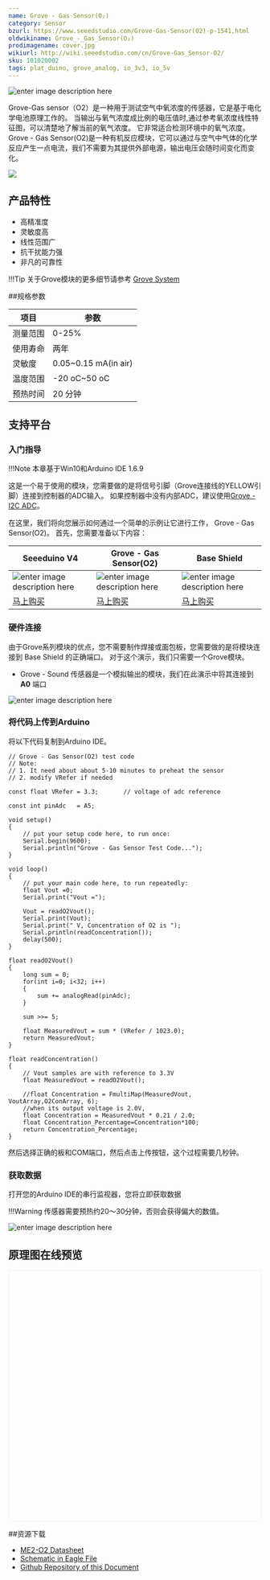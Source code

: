```yaml
---
name: Grove - Gas Sensor(O₂)
category: Sensor
bzurl: https://www.seeedstudio.com/Grove-Gas-Sensor(O2)-p-1541.html
oldwikiname: Grove_-_Gas_Sensor(O₂)
prodimagename: cover.jpg
wikiurl: http://wiki.seeedstudio.com/cn/Grove-Gas_Sensor-O2/
sku: 101020002
tags: plat_duino, grove_analog, io_3v3, io_5v
---
```

<!-- tags: io_3v3, io_5v, grove_i2c, grove_analog, grove_digital, grove_uart, plat_duino, plat_bbg, plat_pi, plat_wio, plat_linkit -->

![enter image description here](https://raw.githubusercontent.com/SeeedDocument/Grove_Gas_Sensor_O2/master/images/cover.jpg)

Grove-Gas sensor（O2）是一种用于测试空气中氧浓度的传感器，它是基于电化学电池原理工作的。 当输出与氧气浓度成比例的电压值时,通过参考氧浓度线性特征图，可以清楚地了解当前的氧气浓度。 它非常适合检测环境中的氧气浓度。 Grove - Gas Sensor(O2)是一种有机反应模块，它可以通过与空气中气体的化学反应产生一点电流，我们不需要为其提供外部电源，输出电压会随时间变化而变化。

[![](https://github.com/SeeedDocument/wiki_chinese/raw/master/docs/images/click_to_buy.PNG)](https://item.taobao.com/item.htm?spm=a1z10.3-c.w4002-11172317909.12.3ff19e117BYXwq&id=45508562458)

## 产品特性


* 高精准度
* 灵敏度高
* 线性范围广
* 抗干扰能力强
* 非凡的可靠性


!!!Tip
    关于Grove模块的更多细节请参考 [Grove System](http://wiki.seeedstudio.com/cn/Grove_System/)

##规格参数

|项目| 参数 |
|-------|---------------|
|测量范围| 0-25% |
|使用寿命	| 两年 |
|灵敏度| 0.05~0.15 mA(in air) |
|温度范围 |	-20 oC~50 oC |
|预热时间	| 20 分钟|

## 支持平台

### 入门指导

!!!Note
    本章基于Win10和Arduino IDE 1.6.9

这是一个易于使用的模块，您需要做的是将信号引脚（Grove连接线的YELLOW引脚）连接到控制器的ADC输入。 如果控制器中没有内部ADC，建议使用[Grove - I2C ADC](http://www.seeedstudio.com/Grove-I2C-ADC-p-1580.html)。

在这里，我们将向您展示如何通过一个简单的示例让它进行工作， Grove - Gas Sensor(O2)。 首先，您需要准备以下内容：

| Seeeduino V4 | Grove - Gas Sensor(O2) | Base Shield |
|--------------|----------------------|-----------------|
|![enter image description here](https://raw.githubusercontent.com/SeeedDocument/Grove_Light_Sensor/master/images/gs_1.jpg)|![enter image description here](https://raw.githubusercontent.com/SeeedDocument/Grove_Gas_Sensor_O2/master/images/gas_sensor_210.jpg)|![enter image description here](https://raw.githubusercontent.com/SeeedDocument/Grove_Light_Sensor/master/images/gs_4.jpg)|
|[马上购买](https://item.taobao.com/item.htm?spm=a1z10.3-c.w4002-11172317909.9.3ff19e11rndqnS&id=45721222112)|[马上购买](https://item.taobao.com/item.htm?spm=a1z10.3-c.w4002-11172317909.12.3ff19e117BYXwq&id=45508562458)|[马上购买](https://item.taobao.com/item.htm?spm=a1z10.3-c.w4002-11172317909.10.3ff19e11crrag2&id=520233320144)|

### 硬件连接

由于Grove系列模块的优点，您不需要制作焊接或面包板，您需要做的是将模块连接到 Base Shield 的正确端口。 对于这个演示，我们只需要一个Grove模块。

* Grove - Sound 传感器是一个模拟输出的模块，我们在此演示中将其连接到 **A0** 端口

![enter image description here](https://raw.githubusercontent.com/SeeedDocument/Grove_Gas_Sensor_O2/master/images/connection.jpeg)


### 将代码上传到Arduino

将以下代码复制到Arduino IDE。


```
// Grove - Gas Sensor(O2) test code
// Note:
// 1. It need about about 5-10 minutes to preheat the sensor
// 2. modify VRefer if needed

const float VRefer = 3.3;       // voltage of adc reference

const int pinAdc   = A5;

void setup()
{
    // put your setup code here, to run once:
    Serial.begin(9600);
    Serial.println("Grove - Gas Sensor Test Code...");
}

void loop()
{
    // put your main code here, to run repeatedly:
    float Vout =0;
    Serial.print("Vout =");

    Vout = readO2Vout();
    Serial.print(Vout);
    Serial.print(" V, Concentration of O2 is ");
    Serial.println(readConcentration());
    delay(500);
}

float readO2Vout()
{
    long sum = 0;
    for(int i=0; i<32; i++)
    {
        sum += analogRead(pinAdc);
    }

    sum >>= 5;

    float MeasuredVout = sum * (VRefer / 1023.0);
    return MeasuredVout;
}

float readConcentration()
{
    // Vout samples are with reference to 3.3V
    float MeasuredVout = readO2Vout();

    //float Concentration = FmultiMap(MeasuredVout, VoutArray,O2ConArray, 6);
    //when its output voltage is 2.0V,
    float Concentration = MeasuredVout * 0.21 / 2.0;
    float Concentration_Percentage=Concentration*100;
    return Concentration_Percentage;
}

```

然后选择正确的板和COM端口，然后点击上传按钮，这个过程需要几秒钟。

### 获取数据

打开您的Arduino IDE的串行监视器，您将立即获取数据

!!!Warning
    传感器需要预热约20〜30分钟，否则会获得偏大的数值。

![enter image description here](https://raw.githubusercontent.com/SeeedDocument/Grove_Gas_Sensor_O2/master/images/data.png)


## 原理图在线预览


<div class="altium-ecad-viewer" data-project-src="https://github.com/SeeedDocument/Grove_Gas_Sensor_O2/raw/master/resources/Schematics_O2.zip" style="border-radius: 0px 0px 4px 4px; height: 500px; border-style: solid; border-width: 1px; border-color: rgb(241, 241, 241); overflow: hidden; max-width: 1280px; max-height: 700px; box-sizing: border-box;" />
</div>


##资源下载

* [ME2-O2 Datasheet](https://github.com/SeeedDocument/Grove_Gas_Sensor_O2/raw/master/resources/ME2-O2-D20%200-25%25%20Manual%20%28ver1.2%29.pdf)
* [Schematic in Eagle File](https://github.com/SeeedDocument/Grove_Gas_Sensor_O2/raw/master/resources/Schematics_O2.zip)
* [Github Repository of this Document](https://github.com/SeeedDocument/Grove_Gas_Sensor_O2)

